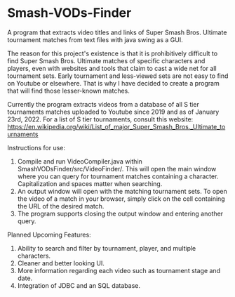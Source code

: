 # Smash-VODs-Finder

A program that extracts video titles and links of Super Smash Bros. Ultimate tournament matches from text files with java swing as a GUI.


The reason for this project's existence is that it is prohibitively difficult to find Super Smash Bros. Ultimate matches of specific characters and players, even with websites and tools that claim to cast a wide net for all tournament sets. Early tournament and less-viewed sets are not easy to find on Youtube or elsewhere. That is why I have decided to create a program that will find those lesser-known matches.

Currently the program extracts videos from a database of all S tier tournaments matches uploaded to Youtube since 2019 and as of January 23rd, 2022. For a list of S tier tournaments, consult this website: https://en.wikipedia.org/wiki/List_of_major_Super_Smash_Bros._Ultimate_tournaments

Instructions for use:
1. Compile and run VideoCompiler.java within SmashVODsFinder/src/VideoFinder/.  This will open the main window where you can query for tournament matches containing a character. Capitalization and spaces matter when searching.
2. An output window will open with the matching tournament sets. To open the video of a match in your browser, simply click on the cell containing the URL of the desired match.
3. The program supports closing the output window and entering another query.


Planned Upcoming Features:
1. Ability to search and filter by tournament, player, and multiple characters.
2. Cleaner and better looking UI.
3. More information regarding each video such as tournament stage and date.
4. Integration of JDBC and an SQL database.
